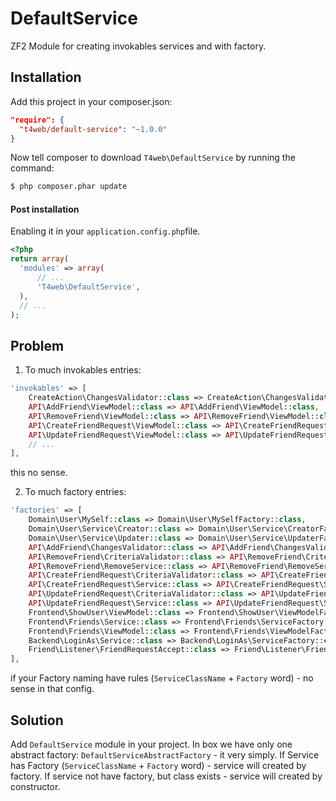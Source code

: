 # DefaultService
ZF2 Module for creating invokables services and with factory.

## Installation

Add this project in your composer.json:

```json
"require": {
  "t4web/default-service": "~1.0.0"
}
```

Now tell composer to download `T4web\DefaultService` by running the command:

```bash
$ php composer.phar update
```

#### Post installation

Enabling it in your `application.config.php`file.

```php
<?php
return array(
  'modules' => array(
      // ...
      'T4web\DefaultService',
  ),
  // ...
);
```

## Problem

1. To much invokables entries:
```php
'invokables' => [
    CreateAction\ChangesValidator::class => CreateAction\ChangesValidator::class,
    API\AddFriend\ViewModel::class => API\AddFriend\ViewModel::class,
    API\RemoveFriend\ViewModel::class => API\RemoveFriend\ViewModel::class,
    API\CreateFriendRequest\ViewModel::class => API\CreateFriendRequest\ViewModel::class,
    API\UpdateFriendRequest\ViewModel::class => API\UpdateFriendRequest\ViewModel::class,
    // ...
],
```

this no sense.

2. To much factory entries:
```php
'factories' => [
    Domain\User\MySelf::class => Domain\User\MySelfFactory::class,
    Domain\User\Service\Creator::class => Domain\User\Service\CreatorFactory::class,
    Domain\User\Service\Updater::class => Domain\User\Service\UpdaterFactory::class,
    API\AddFriend\ChangesValidator::class => API\AddFriend\ChangesValidatorFactory::class,
    API\RemoveFriend\CriteriaValidator::class => API\RemoveFriend\CriteriaValidatorFactory::class,
    API\RemoveFriend\RemoveService::class => API\RemoveFriend\RemoveServiceFactory::class,
    API\CreateFriendRequest\CriteriaValidator::class => API\CreateFriendRequest\CriteriaValidatorFactory::class,
    API\CreateFriendRequest\Service::class => API\CreateFriendRequest\ServiceFactory::class,
    API\UpdateFriendRequest\CriteriaValidator::class => API\UpdateFriendRequest\CriteriaValidatorFactory::class,
    API\UpdateFriendRequest\Service::class => API\UpdateFriendRequest\ServiceFactory::class,
    Frontend\ShowUser\ViewModel::class => Frontend\ShowUser\ViewModelFactory::class,
    Frontend\Friends\Service::class => Frontend\Friends\ServiceFactory::class,
    Frontend\Friends\ViewModel::class => Frontend\Friends\ViewModelFactory::class,
    Backend\LoginAs\Service::class => Backend\LoginAs\ServiceFactory::class,
    Friend\Listener\FriendRequestAccept::class => Friend\Listener\FriendRequestAcceptFactory::class,
],
```
if your Factory naming have rules (`ServiceClassName` + `Factory` word) - no sense in that config.

## Solution

Add `DefaultService` module in your project. In box we have only one abstract factory: `DefaultServiceAbstractFactory` - it very
simply. If Service has Factory (`ServiceClassName` + `Factory` word) - service will created by factory. If service not have
factory, but class exists - service will created by constructor.
